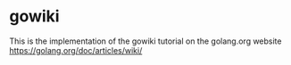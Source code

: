 # gowiki

This is the implementation of the gowiki tutorial on the golang.org website https://golang.org/doc/articles/wiki/

